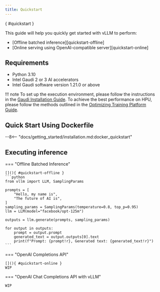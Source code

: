 ```yaml
---
title: Quickstart
---
```

[](){ #quickstart }

This guide will help you quickly get started with vLLM to perform:

- [Offline batched inference][quickstart-offline]
- [Online serving using OpenAI-compatible server][quickstart-online]

## Requirements

- Python 3.10
- Intel Gaudi 2 or 3 AI accelerators
- Intel Gaudi software version 1.21.0 or above

!!! note
    To set up the execution environment, please follow the instructions in the [Gaudi Installation Guide](https://docs.habana.ai/en/latest/Installation_Guide/index.html).
    To achieve the best performance on HPU, please follow the methods outlined in the
    [Optimizing Training Platform Guide](https://docs.habana.ai/en/latest/PyTorch/Model_Optimization_PyTorch/Optimization_in_Training_Platform.html).

## Quick Start Using Dockerfile

--8<-- "docs/getting_started/installation.md:docker_quickstart"

## Executing inference

=== "Offline Batched Inference"

    [](){ #quickstart-offline }
    ```python
    from vllm import LLM, SamplingParams

    prompts = [
        "Hello, my name is",
        "The future of AI is",
    ]
    sampling_params = SamplingParams(temperature=0.8, top_p=0.95)
    llm = LLM(model="facebook/opt-125m")

    outputs = llm.generate(prompts, sampling_params)

    for output in outputs:
        prompt = output.prompt
        generated_text = output.outputs[0].text
        print(f"Prompt: {prompt!r}, Generated text: {generated_text!r}")
    ```

=== "OpenAI Completions API"

    [](){ #quickstart-online }
    WIP

=== "OpenAI Chat Completions API with vLLM"

    WIP
